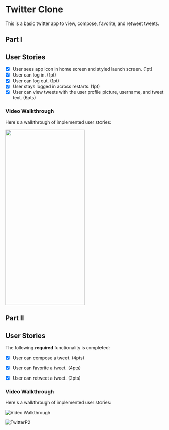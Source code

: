 
# Twitter Clone

This is a basic twitter app to view, compose, favorite, and retweet tweets.

## Part I

## User Stories

- [x] User sees app icon in home screen and styled launch screen. (1pt)
- [x] User can log in. (1pt)
- [x] User can log out. (1pt)
- [x] User stays logged in across restarts. (1pt)
- [x] User can view tweets with the user profile picture, username, and tweet text. (6pts)

### Video Walkthrough

Here's a walkthrough of implemented user stories:


<img src= "https://user-images.githubusercontent.com/97801601/154809306-acc01359-5c49-418d-910c-0b287dc6f443.gif" width="250" height="550"/>


## Part II


## User Stories

The following **required** functionality is completed:

- [x] User can compose a tweet. (4pts)
- [x] User can favorite a tweet. (4pts)
- [x] User can retweet a tweet. (2pts)


### Video Walkthrough

Here's a walkthrough of implemented user stories:

<img src='http://i.imgur.com/link/to/your/gif/file.gif' title='Video Walkthrough' width='' alt='Video Walkthrough' />

![TwitterP2](https://user-images.githubusercontent.com/97801601/155576709-9fc062ce-26ab-4721-80b4-a84f5e26ca8c.gif)


